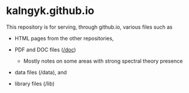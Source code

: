 # kalngyk.github.io

This repository is for serving, through github.io, various files such as

- HTML pages from the other repositories, 

- PDF and DOC files ([/doc](https://github.com/kalngyk/kalngyk.github.io/tree/main/doc))
     - Mostly notes on some areas with strong spectral theory presence
<!-- embedme doc/Readme.md -->

- data files (/data), and

- library files (/lib)



